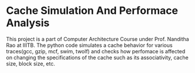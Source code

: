 # Cache Simulation And Performace Analysis
This project is a part of Computer Architecture Course under Prof. Nanditha Rao at IIITB.
The python code simulates a cache behavior for various traces(gcc, gzip, mcf, swim, twolf) and checks how perfomace is affected on changing the specifications of the cache such as its associativity, cache size, block size, etc.
